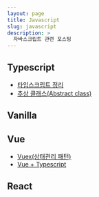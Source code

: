 ```yaml
---
layout: page
title: Javascript
slug: javascript
description: >
  자바스크립트 관련 포스팅
---
```



## Typescript

* [타입스크립트 정리]
* [추상 클래스(Abstract class)]

[타입스크립트 정리]: ./2023-08-29-typescript/
[추상 클래스(Abstract class)]: ./2023-07-26-abstract/

## Vanilla 

## Vue

* [Vuex(상태관리 패턴)]
* [Vue + Typescript]

[Vue + Typescript]: ./2023-08-07-vue-typescript/
[Vuex(상태관리 패턴)]: ./2023-08-01-vuex/

## React